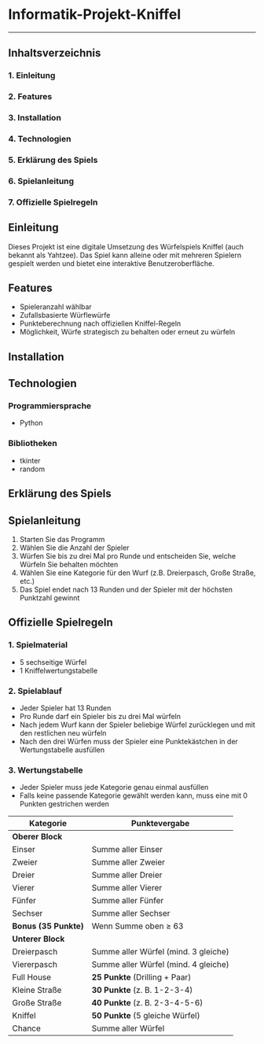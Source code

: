 # Informatik-Projekt-Kniffel
***

## Inhaltsverzeichnis
### 1. Einleitung
### 2. Features
### 3. Installation
### 4. Technologien
### 5. Erklärung des Spiels
### 6. Spielanleitung
### 7. Offizielle Spielregeln


## Einleitung
Dieses Projekt ist eine digitale Umsetzung des Würfelspiels Kniffel (auch bekannt als Yahtzee). 
Das Spiel kann alleine oder mit mehreren Spielern gespielt werden und bietet eine interaktive Benutzeroberfläche.


## Features
- Spieleranzahl wählbar
- Zufallsbasierte Würflewürfe
- Punkteberechnung nach offiziellen Kniffel-Regeln
- Möglichkeit, Würfe strategisch zu behalten oder erneut zu würfeln


## Installation


## Technologien

### Programmiersprache
- Python

### Bibliotheken
- tkinter
- random


## Erklärung des Spiels



## Spielanleitung
1. Starten Sie das Programm
2. Wählen Sie die Anzahl der Spieler
3. Würfen Sie bis zu drei Mal pro Runde und entscheiden Sie, welche Würfeln Sie behalten möchten
4. Wählen Sie eine Kategorie für den Wurf (z.B. Dreierpasch, Große Straße, etc.)
5. Das Spiel endet nach 13 Runden und der Spieler mit der höchsten Punktzahl gewinnt


## Offizielle Spielregeln

### 1. Spielmaterial
- 5 sechseitige Würfel
- 1 Kniffelwertungstabelle

### 2. Spielablauf
- Jeder Spieler hat 13 Runden
- Pro Runde darf ein Spieler bis zu drei Mal würfeln
- Nach jedem Wurf kann der Spieler beliebige Würfel zurücklegen und mit den restlichen neu würfeln
- Nach den drei Würfen muss der Spieler eine Punktekästchen in der Wertungstabelle ausfüllen

### 3. Wertungstabelle 
- Jeder Spieler muss jede Kategorie genau einmal ausfüllen
- Falls keine passende Kategorie gewählt werden kann, muss eine mit 0 Punkten gestrichen werden

| Kategorie           | Punktevergabe |
|---------------------|--------------|
| **Oberer Block**    |              |
| Einser             | Summe aller Einser |
| Zweier             | Summe aller Zweier |
| Dreier             | Summe aller Dreier |
| Vierer             | Summe aller Vierer |
| Fünfer             | Summe aller Fünfer |
| Sechser            | Summe aller Sechser |
| **Bonus (35 Punkte)** | Wenn Summe oben ≥ 63 |
| **Unterer Block**  |              |
| Dreierpasch       | Summe aller Würfel (mind. 3 gleiche) |
| Viererpasch       | Summe aller Würfel (mind. 4 gleiche) |
| Full House        | **25 Punkte** (Drilling + Paar) |
| Kleine Straße     | **30 Punkte** (z. B. 1-2-3-4) |
| Große Straße      | **40 Punkte** (z. B. 2-3-4-5-6) |
| Kniffel           | **50 Punkte** (5 gleiche Würfel) |
| Chance           | Summe aller Würfel |
